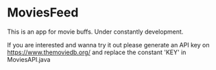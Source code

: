 # MoviesFeed
This is an app for movie buffs. Under constantly development.

If you are interested and wanna try it out please generate an API key on https://www.themoviedb.org/ and replace the constant 'KEY' in MoviesAPI.java
